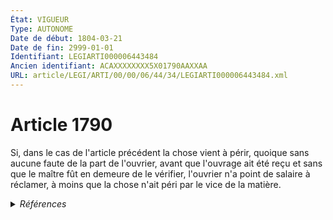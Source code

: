 ```yaml
---
État: VIGUEUR
Type: AUTONOME
Date de début: 1804-03-21
Date de fin: 2999-01-01
Identifiant: LEGIARTI000006443484
Ancien identifiant: ACAXXXXXXXX5X01790AAXXAA
URL: article/LEGI/ARTI/00/00/06/44/34/LEGIARTI000006443484.xml
---
```


<h1>Article 1790</h1>

Si, dans le cas de l'article précédent la chose vient à périr, quoique sans
aucune faute de la part de l'ouvrier, avant que l'ouvrage ait été reçu et sans
que le maître fût en demeure de le vérifier, l'ouvrier n'a point de salaire à
réclamer, à moins que la chose n'ait péri par le vice de la matière.


<details>
  <summary><em>Références</em></summary>

  <h2>Références faites par l'article</h2>
  
  <ul>
    <li>
      CODIFICATION source Loi 1804-03-07
    </li>
    <li>
      CREATION source Loi 1804-03-07 promulguée le 17 mars 1804
    </li>
  </ul>
</details>

